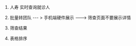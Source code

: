 1. 人寿 实时查询就诊人

2. 批量转团队  --- >  手机端硬件展示 ---> 筛查页面不要展示详情

3. 筛查结果

4. 表格排序


<!-- 
2. 筛查历史 --

    筛查结果展示

3. 筛查算法

    筛查表丰富

4. 问卷字段信息展示

    算法测试 -->
